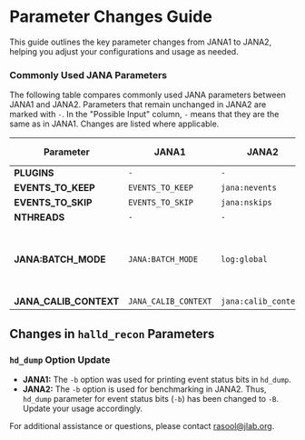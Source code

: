 # Parameter Changes Guide

This guide outlines the key parameter changes from JANA1 to JANA2, helping you adjust your configurations and usage as needed.

### Commonly Used JANA Parameters

The following table compares commonly used JANA parameters between JANA1 and JANA2. Parameters that remain unchanged in JANA2 are marked with `-`. In the "Possible Input" column, `-` means that they are the same as in JANA1. Changes are listed where applicable.

| **Parameter**         | **JANA1**              | **JANA2**                    | **Possible Inputs**                              |
|-----------------------|------------------------|------------------------------|--------------------------------------------------|
| **PLUGINS**           | `- `                   | `-`                          | `-`                                              |
| **EVENTS_TO_KEEP**    | `EVENTS_TO_KEEP`       | `jana:nevents`               | `-`                                              |
| **EVENTS_TO_SKIP**    | `EVENTS_TO_SKIP`       | `jana:nskips`                | `-`                                              |
| **NTHREADS**          | `-`                    | `-`                          | `-`                                              |
| **JANA:BATCH_MODE**   | `JANA:BATCH_MODE`      | `log:global`                 | `TRACE`, `DEBUG`, `INFO`, `WARN`, `FATAL`, `OFF` |
| **JANA_CALIB_CONTEXT**| `JANA_CALIB_CONTEXT`   | `jana:calib_context`         | `-`                                              |

## Changes in `halld_recon` Parameters

### `hd_dump` Option Update

- **JANA1:** The `-b` option was used for printing event status bits in `hd_dump`.
- **JANA2:** The `-b` option is used for benchmarking in JANA2. Thus, `hd_dump` parameter for event status bits (`-b`) has been changed to `-B`. Update your usage accordingly.

For additional assistance or questions, please contact [rasool@jlab.org](mailto:rasool@jlab.org).